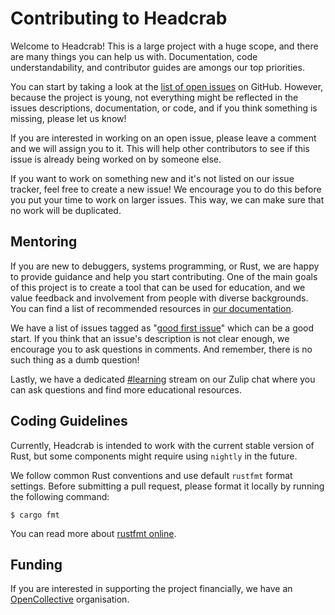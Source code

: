 # Contributing to Headcrab

Welcome to Headcrab! This is a large project with a huge scope, and there are many things you can help us with.
Documentation, code understandability, and contributor guides are amongs our top priorities.

You can start by taking a look at the [list of open issues] on GitHub.
However, because the project is young, not everything might be reflected in the issues descriptions, documentation, or code,
and if you think something is missing, please let us know!

If you are interested in working on an open issue, please leave a comment and we will assign you to it.
This will help other contributors to see if this issue is already being worked on by someone else.

If you want to work on something new and it's not listed on our issue tracker, feel free to create a new issue!
We encourage you to do this before you put your time to work on larger issues. This way, we can make sure that no work will be duplicated.

[list of open issues]: https://github.com/headcrab-rs/headcrab/issues

## Mentoring

If you are new to debuggers, systems programming, or Rust, we are happy to provide guidance and help you start contributing.
One of the main goals of this project is to create a tool that can be used for education, and we value feedback and involvement
from people with diverse backgrounds. You can find a list of recommended resources in [our documentation](/Documentation/Resources.md).

We have a list of issues tagged as "[good first issue](https://github.com/headcrab-rs/headcrab/issues?q=is%3Aissue+is%3Aopen+label%3A%22good+first+issue%22)"
which can be a good start. If you think that an issue's description is not clear enough, we encourage you to ask questions in comments.
And remember, there is no such thing as a dumb question!

Lastly, we have a dedicated [#learning](https://headcrab.zulipchat.com/#narrow/stream/248039-learning) stream on our Zulip chat where you can ask
questions and find more educational resources.

## Coding Guidelines

Currently, Headcrab is intended to work with the current stable version of Rust, but some components might require using `nightly` in the future.

We follow common Rust conventions and use default `rustfmt` format settings. Before submitting a pull request, please format it locally by running the following command:

```
$ cargo fmt
```

You can read more about [rustfmt online](https://github.com/rust-lang/rustfmt).

## Funding

If you are interested in supporting the project financially, we have an [OpenCollective](https://opencollective.com/headcrab/) organisation.
